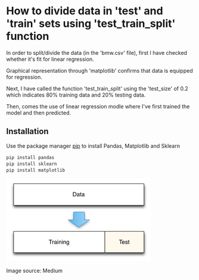 # How to divide data in 'test' and 'train' sets using 'test_train_split' function
In order to split/divide the data (in the 'bmw.csv' file), first I have checked whether it's fit for linear regression. 

Graphical representation through 'matplotlib' confirms that data is equipped for regression. 

Next, I have called the function 'test_train_split' using the 'test_size' of 0.2 which indicates 80% training data and 20% testing data. 

Then, comes the use of linear regression modle where I've first trained the model and then predicted. 

## Installation 
Use the package manager [pip](https://pip.pypa.io/en/stable/) to install Pandas, Matplotlib and Sklearn

```bash
pip install pandas
pip install sklearn
pip install matplotlib
```
![Example image](data_split.png) 

Image source: Medium
